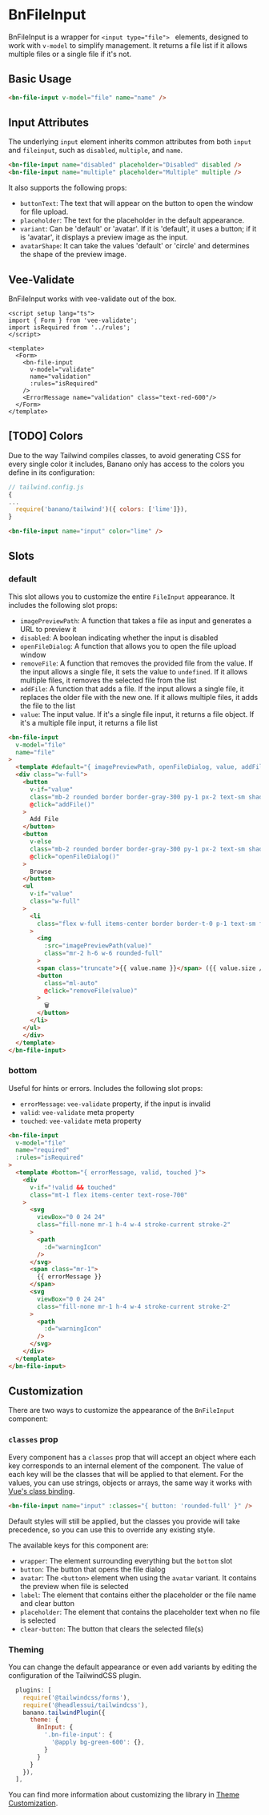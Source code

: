 <script setup lang="ts">
import { ref } from 'vue';
import BnFileInput from '../../src/components/BnFileInput/BnFileInput.vue'
import { Form, ErrorMessage } from 'vee-validate';

const file = ref(undefined);
const fileList = ref(undefined);
const validate = ref(undefined);

const warningIcon = 'M11.9998 9.00006V12.7501M2.69653 16.1257C1.83114 17.6257 2.91371 19.5001 4.64544 19.5001H19.3541C21.0858 19.5001 22.1684 17.6257 21.303 16.1257L13.9487 3.37819C13.0828 1.87736 10.9167 1.87736 10.0509 3.37819L2.69653 16.1257ZM11.9998 15.7501H12.0073V15.7576H11.9998V15.7501Z';

function isRequired(val: File[] | File | undefined) {
  if (val === undefined || val.length === 0) {
    return 'This field is required';
  }

  return true;
}

</script>

# BnFileInput

BnFileInput is a wrapper for `<input type="file"> ` elements, designed to work with `v-model` to simplify management. It returns a file list if it allows multiple files or a single file if it's not.

## Basic Usage

```html
<bn-file-input v-model="file" name="name" />
```
<code-preview>
  <bn-file-input v-model="file"  name="name" />
</code-preview>


## Input Attributes
The underlying `input` element inherits common attributes from both `input` and `fileinput`, such as `disabled`, `multiple`, and `name`.

```html
<bn-file-input name="disabled" placeholder="Disabled" disabled />
<bn-file-input name="multiple" placeholder="Multiple" multiple />
```

<code-preview>
  <div class="grid col-span-1 gap-4">
    <bn-file-input name="disabled" placeholder="Disabled" disabled />
    <bn-file-input name="multiple" placeholder="Multiple" multiple />
  </div>
</code-preview>

It also supports the following props:

- `buttonText`: The text that will appear on the button to open the window for file upload.
- `placeholder`: The text for the placeholder in the default appearance.
- `variant`: Can be 'default' or 'avatar'. If it is 'default', it uses a button; if it is 'avatar', it displays a preview image as the input.
- `avatarShape`: It can take the values 'default' or 'circle' and determines the shape of the preview image.


## Vee-Validate
BnFileInput works with vee-validate out of the box.

```vue
<script setup lang="ts">
import { Form } from 'vee-validate';
import isRequired from '../rules';
</script>

<template>
  <Form>
    <bn-file-input
      v-model="validate"
      name="validation"
      :rules="isRequired"
    />
    <ErrorMessage name="validation" class="text-red-600"/>
  </Form>
</template>
```

<code-preview>
  <Form>
    <bn-file-input
      v-model="validate"
      name="validation"
      :rules="isRequired"
    />
    <ErrorMessage name="validation" class="text-red-600" />
  </Form>
</code-preview>

## [TODO] Colors

Due to the way Tailwind compiles classes, to avoid generating CSS for every single color it includes, Banano only has access to the colors you define in its configuration:

```javascript
// tailwind.config.js
{
...
  require('banano/tailwind')({ colors: ['lime']}),
}
```

```html
<bn-file-input name="input" color="lime" />
```
<code-preview>
  <div class="grid col-span-1 gap-4">
    <bn-file-input name="input" color="lime" />
  </div>
</code-preview>

## Slots

### default

This slot allows you to customize the entire `FileInput` appearance. It includes the following slot props:

- `imagePreviewPath`: A function that takes a file as input and generates a URL to preview it
- `disabled`: A boolean indicating whether the input is disabled
- `openFileDialog`: A function that allows you to open the file upload window
- `removeFile`: A function that removes the provided file from the value. If the input allows a single file, it sets the value to `undefined`. If it allows multiple files, it removes the selected file from the list
- `addFile`: A function that adds a file. If the input allows a single file, it replaces the older file with the new one. If it allows multiple files, it adds the file to the list
- `value`: The input value. If it's a single file input, it returns a file object. If it's a multiple file input, it returns a file list

```html
<bn-file-input
  v-model="file"
  name="file"
>
  <template #default="{ imagePreviewPath, openFileDialog, value, addFile, removeFile, disabled }">
  <div class="w-full">
    <button
      v-if="value"
      class="mb-2 rounded border border-gray-300 py-1 px-2 text-sm shadow"
      @click="addFile()"
    >
      Add File
    </button>
    <button
      v-else
      class="mb-2 rounded border border-gray-300 py-1 px-2 text-sm shadow"
      @click="openFileDialog()"
    >
      Browse
    </button>
    <ul
      v-if="value"
      class="w-full"
    >
      <li
        class="flex w-full items-center border border-t-0 p-1 text-sm first:border-t"
      >
        <img
          :src="imagePreviewPath(value)"
          class="mr-2 h-6 w-6 rounded-full"
        >
        <span class="truncate">{{ value.name }}</span> ({{ value.size / 1000 }} KB)
        <button
          class="ml-auto"
          @click="removeFile(value)"
        >
          🗑
        </button>
      </li>
    </ul>
    </div>
  </template>
</bn-file-input>
```

<code-preview>
  <div class="grid col-span-1 gap-4">
    <bn-file-input
      v-model="file"
      name="file"
    >
      <template #default="{ imagePreviewPath, openFileDialog, value, addFile, removeFile, disabled }">
      <div class="w-full p-2">
        <button
          v-if="value"
          class="mb-2 rounded border border-gray-300 py-1 px-2 text-sm shadow"
          @click="addFile()"
        >
          Add File
        </button>
        <button
          v-else
          class="mb-2 rounded border border-gray-300 py-1 px-2 text-sm shadow"
          @click="openFileDialog()"
        >
          Browse
        </button>
        <ul
          v-if="value"
          class="w-full"
        >
          <li
            class="flex w-full items-center border border-t-0 p-1 text-sm first:border-t"
          >
            <img
              :src="imagePreviewPath(value)"
              class="mr-2 h-6 w-6 rounded-full"
            >
            <span class="truncate">{{ value.name }}</span> ({{ value.size / 1000 }} KB)
            <button
              class="ml-auto"
              @click="removeFile(value)"
            >
              🗑
            </button>
          </li>
        </ul>
        </div>
      </template>
    </bn-file-input>
  </div>
</code-preview>

### bottom

Useful for hints or errors. Includes the following slot props:
- `errorMessage`: `vee-validate` property, if the input is invalid
- `valid`: `vee-validate` meta property
- `touched`: `vee-validate` meta property

```html
<bn-file-input
  v-model="file"
  name="required"
  :rules="isRequired"
>
  <template #bottom="{ errorMessage, valid, touched }">
    <div
      v-if="!valid && touched"
      class="mt-1 flex items-center text-rose-700"
    >
      <svg
        viewBox="0 0 24 24"
        class="fill-none mr-1 h-4 w-4 stroke-current stroke-2"
      >
        <path
          :d="warningIcon"
        />
      </svg>
      <span class="mr-1">
        {{ errorMessage }}
      </span>
      <svg
        viewBox="0 0 24 24"
        class="fill-none mr-1 h-4 w-4 stroke-current stroke-2"
      >
        <path
          :d="warningIcon"
        />
      </svg>
    </div>
  </template>
</bn-file-input>
```

<code-preview>
  <div class="grid col-span-1 gap-4">
    <bn-file-input
      v-model="file"
      name="required"
      :rules="isRequired"
    >
      <template #bottom="{ errorMessage, valid, touched }">
        <div
          v-if="!valid && touched"
          class="mt-1 flex items-center text-rose-700"
        >
          <svg
            viewBox="0 0 24 24"
            class="fill-none mr-1 h-4 w-4 stroke-current stroke-2"
          >
            <path
              :d="warningIcon"
            />
          </svg>
          <span class="mr-1">
            {{ errorMessage }}
          </span>
          <svg
            viewBox="0 0 24 24"
            class="fill-none mr-1 h-4 w-4 stroke-current stroke-2"
          >
            <path
              :d="warningIcon"
            />
          </svg>
        </div>
      </template>
    </bn-file-input>
  </div>
</code-preview>



## Customization

There are two ways to customize the appearance of the `BnFileInput` component:

### `classes` prop

Every component has a `classes` prop that will accept an object where each key corresponds to an internal element of the component. The value of each key will be the classes that will be applied to that element. For the values, you can use strings, objects or arrays, the same way it works with [Vue's class binding](https://vuejs.org/guide/essentials/class-and-style.html).

```html
<bn-file-input name="input" :classes="{ button: 'rounded-full' }" />
```

<code-preview>
  <div class="grid col-span-1 gap-4">
    <bn-file-input name="input" :classes="{ button: 'rounded-full' }" />
  </div>
</code-preview>

Default styles will still be applied, but the classes you provide will take precedence, so you can use this to override any existing style.

The available keys for this component are:

- `wrapper`: The element surrounding everything but the `bottom` slot
- `button`: The button that opens the file dialog
- `avatar`: The `<button>` element when using the `avatar` variant. It contains the preview when file is selected
- `label`: The element that contains either the placeholder or the file name and clear button
- `placeholder`: The element that contains the placeholder text when no file is selected
- `clear-button`: The button that clears the selected file(s)

### Theming

You can change the default appearance or even add variants by editing the configuration of the TailwindCSS plugin.

```javascript
  plugins: [
    require('@tailwindcss/forms'),
    require('@headlessui/tailwindcss'),
    banano.tailwindPlugin({
      theme: {
        BnInput: {
          '.bn-file-input': {
            '@apply bg-green-600': {},
          }
        }
      }
    }),
  ],
```


You can find more information about customizing the library in [Theme Customization](../theme-customization.md).
